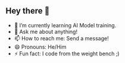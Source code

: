 ## Hey there 🦾


- 🌱 I’m currently learning AI Model training. 
- 💬 Ask me about anything! 
- 📫 How to reach me: Send a message!
- 😄 Pronouns: He/Him
- ⚡ Fun fact: I code from the weight bench ;)


